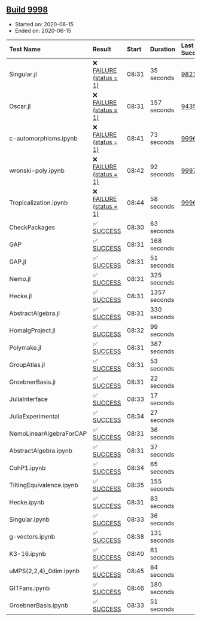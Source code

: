 ## [Build 9998](https://oscarci.mathematik.uni-kl.de/job/oscar/9998/)

* Started on: 2020-06-15
* Ended on: 2020-06-15

| Test Name    | Result | Start | Duration | Last Success | First Failure |
|:-------------|:-------|:------|:---------|:-------------|:--------------|
| Singular.jl | ❌ [FAILURE (status = 1)](https://oscarci.mathematik.uni-kl.de/job/oscar/9998/artifact/logs/build-9998/Singular.jl.log) | 08:31 | 35 seconds | [9821](https://oscarci.mathematik.uni-kl.de/job/oscar/9821/) | [9822](https://oscarci.mathematik.uni-kl.de/job/oscar/9822/) |
| Oscar.jl | ❌ [FAILURE (status = 1)](https://oscarci.mathematik.uni-kl.de/job/oscar/9998/artifact/logs/build-9998/Oscar.jl.log) | 08:31 | 157 seconds | [9435](https://oscarci.mathematik.uni-kl.de/job/oscar/9435/) | [9436](https://oscarci.mathematik.uni-kl.de/job/oscar/9436/) |
| c-automorphisms.ipynb | ❌ [FAILURE (status = 1)](https://oscarci.mathematik.uni-kl.de/job/oscar/9998/artifact/logs/build-9998/c-automorphisms.ipynb.log) | 08:41 | 73 seconds | [9996](https://oscarci.mathematik.uni-kl.de/job/oscar/9996/) | [9997](https://oscarci.mathematik.uni-kl.de/job/oscar/9997/) |
| wronski-poly.ipynb | ❌ [FAILURE (status = 1)](https://oscarci.mathematik.uni-kl.de/job/oscar/9998/artifact/logs/build-9998/wronski-poly.ipynb.log) | 08:42 | 92 seconds | [9997](https://oscarci.mathematik.uni-kl.de/job/oscar/9997/) | [9998](https://oscarci.mathematik.uni-kl.de/job/oscar/9998/) |
| Tropicalization.ipynb | ❌ [FAILURE (status = 1)](https://oscarci.mathematik.uni-kl.de/job/oscar/9998/artifact/logs/build-9998/Tropicalization.ipynb.log) | 08:44 | 58 seconds | [9996](https://oscarci.mathematik.uni-kl.de/job/oscar/9996/) | [9997](https://oscarci.mathematik.uni-kl.de/job/oscar/9997/) |
| CheckPackages | ✅ [SUCCESS](https://oscarci.mathematik.uni-kl.de/job/oscar/9998/artifact/logs/build-9998/CheckPackages.log) | 08:30 | 63 seconds |  |  |
| GAP | ✅ [SUCCESS](https://oscarci.mathematik.uni-kl.de/job/oscar/9998/artifact/logs/build-9998/GAP.log) | 08:31 | 168 seconds |  |  |
| GAP.jl | ✅ [SUCCESS](https://oscarci.mathematik.uni-kl.de/job/oscar/9998/artifact/logs/build-9998/GAP.jl.log) | 08:31 | 51 seconds |  |  |
| Nemo.jl | ✅ [SUCCESS](https://oscarci.mathematik.uni-kl.de/job/oscar/9998/artifact/logs/build-9998/Nemo.jl.log) | 08:31 | 325 seconds |  |  |
| Hecke.jl | ✅ [SUCCESS](https://oscarci.mathematik.uni-kl.de/job/oscar/9998/artifact/logs/build-9998/Hecke.jl.log) | 08:31 | 1357 seconds |  |  |
| AbstractAlgebra.jl | ✅ [SUCCESS](https://oscarci.mathematik.uni-kl.de/job/oscar/9998/artifact/logs/build-9998/AbstractAlgebra.jl.log) | 08:31 | 330 seconds |  |  |
| HomalgProject.jl | ✅ [SUCCESS](https://oscarci.mathematik.uni-kl.de/job/oscar/9998/artifact/logs/build-9998/HomalgProject.jl.log) | 08:32 | 99 seconds |  |  |
| Polymake.jl | ✅ [SUCCESS](https://oscarci.mathematik.uni-kl.de/job/oscar/9998/artifact/logs/build-9998/Polymake.jl.log) | 08:31 | 387 seconds |  |  |
| GroupAtlas.jl | ✅ [SUCCESS](https://oscarci.mathematik.uni-kl.de/job/oscar/9998/artifact/logs/build-9998/GroupAtlas.jl.log) | 08:31 | 53 seconds |  |  |
| GroebnerBasis.jl | ✅ [SUCCESS](https://oscarci.mathematik.uni-kl.de/job/oscar/9998/artifact/logs/build-9998/GroebnerBasis.jl.log) | 08:31 | 22 seconds |  |  |
| JuliaInterface | ✅ [SUCCESS](https://oscarci.mathematik.uni-kl.de/job/oscar/9998/artifact/logs/build-9998/JuliaInterface.log) | 08:33 | 17 seconds |  |  |
| JuliaExperimental | ✅ [SUCCESS](https://oscarci.mathematik.uni-kl.de/job/oscar/9998/artifact/logs/build-9998/JuliaExperimental.log) | 08:34 | 27 seconds |  |  |
| NemoLinearAlgebraForCAP | ✅ [SUCCESS](https://oscarci.mathematik.uni-kl.de/job/oscar/9998/artifact/logs/build-9998/NemoLinearAlgebraForCAP.log) | 08:31 | 36 seconds |  |  |
| AbstractAlgebra.ipynb | ✅ [SUCCESS](https://oscarci.mathematik.uni-kl.de/job/oscar/9998/artifact/logs/build-9998/AbstractAlgebra.ipynb.log) | 08:31 | 37 seconds |  |  |
| CohP1.ipynb | ✅ [SUCCESS](https://oscarci.mathematik.uni-kl.de/job/oscar/9998/artifact/logs/build-9998/CohP1.ipynb.log) | 08:34 | 65 seconds |  |  |
| TiltingEquivalence.ipynb | ✅ [SUCCESS](https://oscarci.mathematik.uni-kl.de/job/oscar/9998/artifact/logs/build-9998/TiltingEquivalence.ipynb.log) | 08:35 | 155 seconds |  |  |
| Hecke.ipynb | ✅ [SUCCESS](https://oscarci.mathematik.uni-kl.de/job/oscar/9998/artifact/logs/build-9998/Hecke.ipynb.log) | 08:31 | 83 seconds |  |  |
| Singular.ipynb | ✅ [SUCCESS](https://oscarci.mathematik.uni-kl.de/job/oscar/9998/artifact/logs/build-9998/Singular.ipynb.log) | 08:33 | 36 seconds |  |  |
| g-vectors.ipynb | ✅ [SUCCESS](https://oscarci.mathematik.uni-kl.de/job/oscar/9998/artifact/logs/build-9998/g-vectors.ipynb.log) | 08:38 | 131 seconds |  |  |
| K3-16.ipynb | ✅ [SUCCESS](https://oscarci.mathematik.uni-kl.de/job/oscar/9998/artifact/logs/build-9998/K3-16.ipynb.log) | 08:40 | 61 seconds |  |  |
| uMPS(2,2,4)_0dim.ipynb | ✅ [SUCCESS](https://oscarci.mathematik.uni-kl.de/job/oscar/9998/artifact/logs/build-9998/uMPS-2-2-4-_0dim.ipynb.log) | 08:45 | 84 seconds |  |  |
| GITFans.ipynb | ✅ [SUCCESS](https://oscarci.mathematik.uni-kl.de/job/oscar/9998/artifact/logs/build-9998/GITFans.ipynb.log) | 08:46 | 180 seconds |  |  |
| GroebnerBasis.ipynb | ✅ [SUCCESS](https://oscarci.mathematik.uni-kl.de/job/oscar/9998/artifact/logs/build-9998/GroebnerBasis.ipynb.log) | 08:33 | 51 seconds |  |  |
